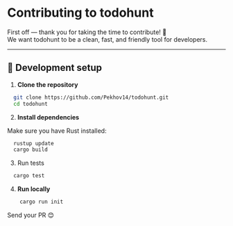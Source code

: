 # Contributing to todohunt

First off — thank you for taking the time to contribute! 🎉  
We want todohunt to be a clean, fast, and friendly tool for developers.

---

## 🧰 Development setup

1. **Clone the repository**
```bash
  git clone https://github.com/Pekhov14/todohunt.git
  cd todohunt
```

2. **Install dependencies**

Make sure you have Rust
installed:
```bash
  rustup update
  cargo build
```
3. Run tests
```bash
  cargo test
```
4. **Run locally**

```bash
    cargo run init
```

Send your PR 😊